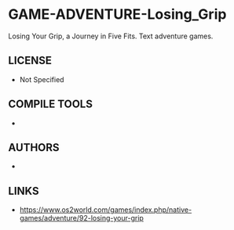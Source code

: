 # GAME-ADVENTURE-Losing_Grip
Losing Your Grip, a Journey in Five Fits. Text adventure games. 

## LICENSE
* Not Specified

## COMPILE TOOLS
* 
 
## AUTHORS
* 

## LINKS
* https://www.os2world.com/games/index.php/native-games/adventure/92-losing-your-grip
